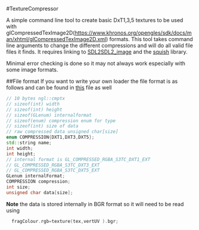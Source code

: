 #TextureCompressor

A simple command line tool to create basic DxT1,3,5 textures to be used with glCompressedTexImage2D(https://www.khronos.org/opengles/sdk/docs/man/xhtml/glCompressedTexImage2D.xml) formats.
This tool takes command line arguments to change the different compressions and will do all valid file files it finds.
It requires linking to [SDL2](https://www.libsdl.org/download-2.0.php)[SDL2_image](https://www.libsdl.org/projects/SDL_image/) and the [squish](https://code.google.com/p/libsquish/) library.

Minimal error checking is done so it may not always work especially with some image formats.

##File format
If you want to write your own loader the file format is as follows and can be found in [this](https://github.com/NCCA/TextureCompressor/blob/master/DXTViewer/src/DXTTexture.cpp) file as well
```c++
// 10 bytes ngl::cmptx
// sizeof(int) width
// sizeof(int) height
// sizeof(GLenum) internalformat
// sizeof(enum) compression enum for type
// sizeof(int) size of data
// raw compressed data unsigned char[size]
enum COMPRESSION{DXT1,DXT3,DXT5};
std::string name;
int width;
int height;
// internal format is GL_COMPRESSED_RGBA_S3TC_DXT1_EXT
// GL_COMPRESSED_RGBA_S3TC_DXT3_EXT
// GL_COMPRESSED_RGBA_S3TC_DXT5_EXT
GLenum internalFormat;
COMPRESSION compression;
int size;
unsigned char data[size];
```

**Note** the data is stored internally in BGR format so it will need to be read using

```c++
  fragColour.rgb=texture(tex,vertUV ).bgr;
```